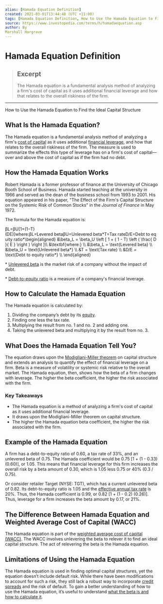 ```yaml
---
alias: [Hamada Equation Definition]
created: 2021-03-01T13:44:48 (UTC +11:00)
tags: [Hamada Equation Definition, How to Use the Hamada Equation to Find the Ideal Capital Structure]
source: https://www.investopedia.com/terms/h/hamadaequation.asp
author: By
Marshall Hargrave
---
```


# Hamada Equation Definition

> ## Excerpt
> The Hamada equation is a fundamental analysis method of analyzing a firm's cost of capital as it uses additional financial leverage and how that relates to the overall riskiness of the firm.

---

How to Use the Hamada Equation to Find the Ideal Capital Structure
## What Is the Hamada Equation?

The Hamada equation is a fundamental analysis method of analyzing a firm's [cost of capital](https://www.investopedia.com/terms/c/costofcapital.asp) as it uses additional [financial leverage](https://www.investopedia.com/terms/l/leverage.asp), and how that relates to the overall riskiness of the firm. The measure is used to summarize the effects this type of leverage has on a firm's cost of capital—over and above the cost of capital as if the firm had no debt.

## How the Hamada Equation Works

Robert Hamada is a former professor of finance at the University of Chicago Booth School of Business. Hamada started teaching at the university in 1966 and served as the dean of the business school from 1993 to 2001. His equation appeared in his paper, "The Effect of the Firm's Capital Structure on the Systemic Risk of Common Stocks" in the _Journal of Finance_ in May 1972.

The formula for the Hamada equation is:

βL\=βU\[1+(1−T)(DE)\]where:βL\=Levered betaβU\=Unlevered beta\*T\=Tax rateD/E\=Debt to equity ratio\*\\begin{aligned} &\\beta\_L = \\beta\_U \\left \[ 1 + ( 1 - T) \\left ( \\frac{ D }{ E } \\right ) \\right \]\\\\ &\\textbf{where:} \\\\ &\\beta\_L = \\text{Levered beta} \\\\ &\\beta\_U = \\text{Unlevered beta\*} \\\\ &T = \\text{Tax rate} \\\\ &D/E = \\text{Debt to equity ratio\*} \\\\ \\end{aligned}

\* [Unlevered beta](https://www.investopedia.com/terms/u/unleveredbeta.asp) is the market risk of a company without the impact of debt.

\* [Debt-to-equity ratio](https://www.investopedia.com/terms/d/debtequityratio.asp) is a measure of a company's financial leverage.

## How to Calculate the Hamada Equation

The Hamada equation is calculated by:

1.  Dividing the company’s debt by its [equity](https://www.investopedia.com/terms/e/equity.asp).
2.  Finding one less the tax rate.
3.  Multiplying the result from no. 1 and no. 2 and adding one.
4.  Taking the unlevered beta and multiplying it by the result from no. 3.

## What Does the Hamada Equation Tell You?

The equation draws upon the [Modigliani-Miller theorem](https://www.investopedia.com/terms/m/modigliani-millertheorem.asp) on capital structure and extends an analysis to quantify the effect of financial leverage on a firm. Beta is a measure of volatility or systemic risk relative to the overall market. The Hamada equation, then, shows how the beta of a firm changes with leverage. The higher the beta coefficient, the higher the risk associated with the firm.

### Key Takeaways

-   The Hamada equation is a method of analyzing a firm's cost of capital as it uses additional financial leverage.
-   It draws upon the Modigliani-Miller theorem on capital structure.
-   The higher the Hamada equation beta coefficient, the higher the risk associated with the firm.

## Example of the Hamada Equation

A firm has a debt-to-equity ratio of 0.60, a tax rate of 33%, and an unlevered beta of 0.75. The Hamada coefficient would be 0.75 \[1 + (1 - 0.33)(0.60)\], or 1.05. This means that financial leverage for this firm increases the overall risk by a beta amount of 0.30, which is 1.05 less 0.75 or 40% (0.3 / 0.75).

Or consider retailer Target (NYSE: TGT), which has a current unlevered beta of 0.82. Its debt-to-equity ratio is 1.05 and the [effective annual tax rate](https://www.investopedia.com/terms/e/effectivetaxrate.asp) is 20%. Thus, the Hamada coefficient is 0.99, or 0.82 \[1 + (1 - 0.2) (0.26)\]. Thus, leverage for a firm increases the beta amount by 0.17, or 21%.

## The Difference Between Hamada Equation and Weighted Average Cost of Capital (WACC)

The Hamada equation is part of the [weighted average cost of capital (WACC)](https://www.investopedia.com/terms/w/wacc.asp). The WACC involves unlevering the beta to relever it to find an ideal capital structure. The act of relevering the beta is the Hamada equation.

## Limitations of Using the Hamada Equation

The Hamada equation is used in finding optimal capital structures, yet the equation doesn’t include default risk. While there have been modifications to account for such a risk, they still lack a robust way to incorporate [credit spreads](https://www.investopedia.com/terms/c/creditspread.asp) and the risk of default. To gain a better understanding of how to use the Hamada equation, it’s useful to understand [what the beta is and how to calculate it](https://www.investopedia.com/ask/answers/070615/what-formula-calculating-beta.asp).
